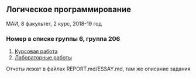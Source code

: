 ## Логическое программирование

МАИ, 8 факультет, 2 курс, 2018-19 год

### Номер в списке группы 6, группа 206

1. [Курсовая работа](https://github.com/ArtDu/LP/blob/master/kp/lp-capstone-ArtDu)  
2. [Лабораторные работы](https://github.com/ArtDu/LP/blob/master/labs)

Отчеты лежат в файлах REPORT.md/ESSAY.md, там же описание задания
